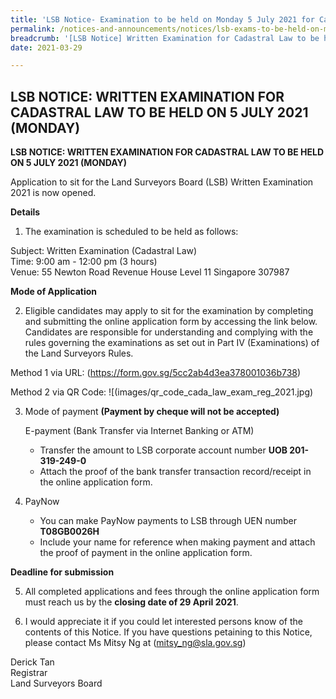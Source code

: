 ```yaml
---
title: 'LSB Notice- Examination to be held on Monday 5 July 2021 for Cadastral Law'
permalink: /notices-and-announcements/notices/lsb-exams-to-be-held-on-monday-5-july-2021-cadastral-law/
breadcrumb: '[LSB Notice] Written Examination for Cadastral Law to be held on 5 July 2021 (Monday)'
date: 2021-03-29

---
```



## LSB NOTICE: WRITTEN EXAMINATION FOR CADASTRAL LAW TO BE HELD ON 5 JULY 2021 (MONDAY)

**LSB NOTICE: WRITTEN EXAMINATION FOR CADASTRAL LAW TO BE HELD ON 5 JULY 2021 (MONDAY)**

Application to sit for the Land Surveyors Board (LSB) Written Examination 2021 is now opened. 

**Details**

1. The examination is scheduled to be held as follows:<br>

Subject: Written Examination (Cadastral Law)<br>
Time: 9:00 am - 12:00 pm (3 hours)<br>
Venue: 55 Newton Road
Revenue House Level 11
Singapore 307987

**Mode of Application**

2. Eligible candidates may apply to sit for the examination by completing and submitting the online application form by accessing the link below. Candidates are responsible for understanding and complying with the rules governing the examinations as set out in Part IV (Examinations) of the Land Surveyors Rules.

Method 1 via URL: (<https://form.gov.sg/5cc2ab4d3ea378001036b738>)

Method 2 via QR Code: ![(images/qr_code_cada_law_exam_reg_2021.jpg)



3. Mode of payment **(Payment by cheque will not be accepted)**

    E-payment (Bank Transfer via Internet Banking or ATM)<br>
    - Transfer the amount to LSB corporate account number **UOB 201-319-249-0**
    - Attach the proof of the bank transfer transaction record/receipt in the online application form.

4. PayNow 
    - You can make PayNow payments to LSB through UEN number **T08GB0026H**
    - Include your name for reference when making payment and attach the proof of payment in the online application form.

**Deadline for submission**

5. All completed applications and fees through the online application form must reach us by the **closing date of 29 April 2021**.

6. I would appreciate it if you could let interested persons know of the contents of this Notice. If you have questions petaining to this Notice, please contact Ms Mitsy Ng at (<mitsy_ng@sla.gov.sg>)






 Derick Tan<br>Registrar<br>Land Surveyors Board  
